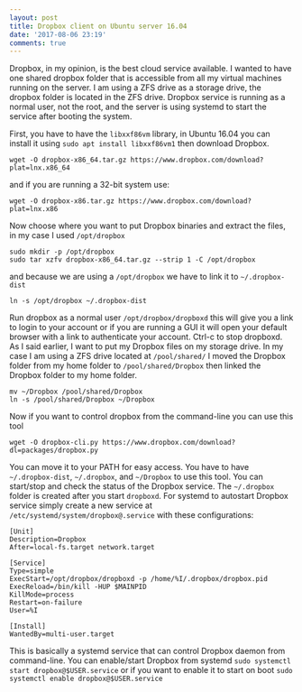 ```yaml
---
layout: post
title: Dropbox client on Ubuntu server 16.04
date: '2017-08-06 23:19'
comments: true
---
```


Dropbox, in my opinion, is the best cloud service available. I wanted to have one shared dropbox folder that is accessible from all my virtual machines running on the server. I am using a ZFS drive as a storage drive, the dropbox folder is located in the ZFS drive. Dropbox service is running as a normal user, not the root, and the server is using systemd to start the service after booting the system.

First, you have to have the `libxxf86vm` library, in Ubuntu 16.04 you can install it using `sudo apt install libxxf86vm1` then download Dropbox.
```
wget -O dropbox-x86_64.tar.gz https://www.dropbox.com/download?plat=lnx.x86_64
```
and if you are running a 32-bit system use:
```
wget -O dropbox-x86.tar.gz https://www.dropbox.com/download?plat=lnx.x86
```

Now choose where you want to put Dropbox binaries and extract the files, in my case I used `/opt/dropbox`
```
sudo mkdir -p /opt/dropbox
sudo tar xzfv dropbox-x86_64.tar.gz --strip 1 -C /opt/dropbox
```
and because we are using a `/opt/dropbox` we have to link it to `~/.dropbox-dist`
```
ln -s /opt/dropbox ~/.dropbox-dist
```

Run dropbox as a normal user `/opt/dropbox/dropboxd` this will give you a link to login to your account or if you are running a GUI it will open your default browser with a link to authenticate your account. Ctrl-c to stop dropboxd.
As I said earlier, I want to put my Dropbox files on my storage drive. In my case I am using a ZFS drive located at `/pool/shared/` I moved the Dropbox folder from my home folder to `/pool/shared/Dropbox` then linked the Dropbox folder to my home folder.
```
mv ~/Dropbox /pool/shared/Dropbox
ln -s /pool/shared/Dropbox ~/Dropbox
```

Now if you want to control dropbox from the command-line you can use this tool
```
wget -O dropbox-cli.py https://www.dropbox.com/download?dl=packages/dropbox.py
```
You can move it to your PATH for easy access. You have to have `~/.dropbox-dist`, `~/.dropbox`, and `~/Dropbox` to use this tool. You can start/stop and check the status of the Dropbox service. The `~/.dropbox` folder is created after you start `dropboxd`.
For systemd to autostart Dropbox service simply create a new service at `/etc/systemd/system/dropbox@.service` with these configurations:
```
[Unit]
Description=Dropbox
After=local-fs.target network.target

[Service]
Type=simple
ExecStart=/opt/dropbox/dropboxd -p /home/%I/.dropbox/dropbox.pid
ExecReload=/bin/kill -HUP $MAINPID
KillMode=process
Restart=on-failure
User=%I

[Install]
WantedBy=multi-user.target
```
This is basically a systemd service that can control Dropbox daemon from command-line. You can enable/start Dropbox from systemd `sudo systemctl start dropbox@$USER.service` or if you want to enable it to start on boot `sudo systemctl enable dropbox@$USER.service`

